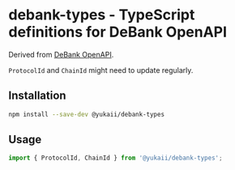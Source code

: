 # debank-types - TypeScript definitions for DeBank OpenAPI

Derived from [DeBank OpenAPI](https://openapi.debank.com/docs).

`ProtocolId` and `ChainId` might need to update regularly.

## Installation

```bash
npm install --save-dev @yukaii/debank-types
```

## Usage

```typescript
import { ProtocolId, ChainId } from '@yukaii/debank-types';
```
